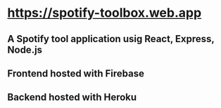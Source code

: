 # https://spotify-toolbox.web.app

## A Spotify tool application usig React, Express, Node.js

## Frontend hosted with Firebase

## Backend hosted with Heroku
